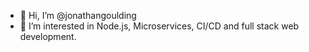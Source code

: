 - 👋 Hi, I’m @jonathangoulding
- 👀 I’m interested in Node.js, Microservices, CI/CD and full stack web development.

<!---
jonathangoulding/jonathangoulding is a ✨ special ✨ repository because its `README.md` (this file) appears on your GitHub profile.
You can click the Preview link to take a look at your changes.
--->

